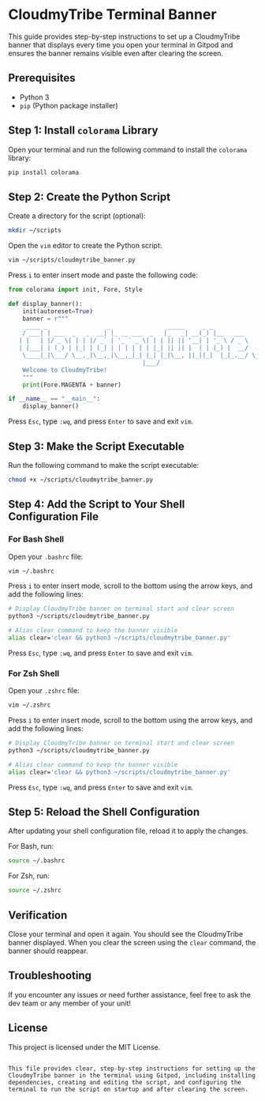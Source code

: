 
# CloudmyTribe Terminal Banner

This guide provides step-by-step instructions to set up a CloudmyTribe banner that displays every time you open your terminal in Gitpod and ensures the banner remains visible even after clearing the screen.

## Prerequisites

- Python 3
- `pip` (Python package installer)

## Step 1: Install `colorama` Library

Open your terminal and run the following command to install the `colorama` library:

```sh
pip install colorama
```

## Step 2: Create the Python Script

Create a directory for the script (optional):

```sh
mkdir ~/scripts
```

Open the `vim` editor to create the Python script:

```sh
vim ~/scripts/cloudmytribe_banner.py
```

Press `i` to enter insert mode and paste the following code:

```python
from colorama import init, Fore, Style

def display_banner():
    init(autoreset=True)
    banner = r"""
     ____ _                 _                _____     _ _          
    / ___| | ___  _   _  __| |_ __ ___  _   |_   _| __(_) |__   ___ 
   | |   | |/ _ \| | | |/ _` | '_ ` _ \| | | || || '__| | '_ \ / _ \
   | |___| | (_) | |_| | (_| | | | | | | |_| || || |  | | |_) |  __/
    \____|_|\___/ \__,_|\__,_|\__,_|_| |_| |_|\__, ||_||_|  |_|_.__/ \___|
                                      |___/                        
    Welcome to CloudmyTribe!
    """
    print(Fore.MAGENTA + banner)

if __name__ == "__main__":
    display_banner()
```

Press `Esc`, type `:wq`, and press `Enter` to save and exit `vim`.

## Step 3: Make the Script Executable

Run the following command to make the script executable:

```sh
chmod +x ~/scripts/cloudmytribe_banner.py
```

## Step 4: Add the Script to Your Shell Configuration File

### For Bash Shell

Open your `.bashrc` file:

```sh
vim ~/.bashrc
```

Press `i` to enter insert mode, scroll to the bottom using the arrow keys, and add the following lines:

```sh
# Display CloudmyTribe banner on terminal start and clear screen
python3 ~/scripts/cloudmytribe_banner.py

# Alias clear command to keep the banner visible
alias clear='clear && python3 ~/scripts/cloudmytribe_banner.py'
```

Press `Esc`, type `:wq`, and press `Enter` to save and exit `vim`.

### For Zsh Shell

Open your `.zshrc` file:

```sh
vim ~/.zshrc
```

Press `i` to enter insert mode, scroll to the bottom using the arrow keys, and add the following lines:

```sh
# Display CloudmyTribe banner on terminal start and clear screen
python3 ~/scripts/cloudmytribe_banner.py

# Alias clear command to keep the banner visible
alias clear='clear && python3 ~/scripts/cloudmytribe_banner.py'
```

Press `Esc`, type `:wq`, and press `Enter` to save and exit `vim`.

## Step 5: Reload the Shell Configuration

After updating your shell configuration file, reload it to apply the changes.

For Bash, run:

```sh
source ~/.bashrc
```

For Zsh, run:

```sh
source ~/.zshrc
```

## Verification

Close your terminal and open it again. You should see the CloudmyTribe banner displayed. When you clear the screen using the `clear` command, the banner should reappear.

## Troubleshooting

If you encounter any issues or need further assistance, feel free to ask the dev team or any member of your unit!

## License

This project is licensed under the MIT License.
```

This file provides clear, step-by-step instructions for setting up the CloudmyTribe banner in the terminal using Gitpod, including installing dependencies, creating and editing the script, and configuring the terminal to run the script on startup and after clearing the screen.
